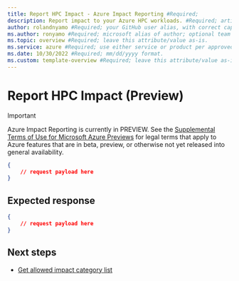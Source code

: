 ```yaml
---
title: Report HPC Impact - Azure Impact Reporting #Required; 
description: Report impact to your Azure HPC workloads. #Required; article description that is displayed in search results. 
author: rolandnyamo #Required; your GitHub user alias, with correct capitalization.
ms.author: ronyamo #Required; microsoft alias of author; optional team alias.
ms.topic: overview #Required; leave this attribute/value as-is.
ms.service: azure #Required; use either service or product per approved list. 
ms.date: 10/30/2022 #Required; mm/dd/yyyy format.
ms.custom: template-overview #Required; leave this attribute/value as-is.
---
```


# Report HPC Impact (Preview)
> [!IMPORTANT]
> Azure Impact Reporting is currently in PREVIEW. See the [Supplemental Terms of Use for Microsoft Azure Previews](https://azure.microsoft.com/support/legal/preview-supplemental-terms/) for legal terms that apply to Azure features that are in beta, preview, or otherwise not yet released into general availability.

```json
{
    // request payload here
}
```

## Expected response

```json
{
    // request payload here
}
```

## Next steps
<!-- Add a context sentence for the following links -->
- [Get allowed impact category list](view-impact-categories.md)
